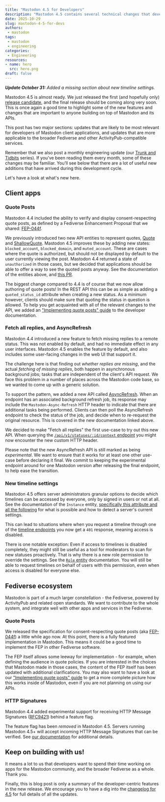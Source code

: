 ```yaml
---
title: "Mastodon 4.5 for Developers"
description: "Mastodon 4.5 contains several technical changes that developers will want to learn about."
date: 2025-10-29
slug: mastodon-4-5-for-devs
authors:
 - mastodon
tags:
 - mastodon
 - engineering
categories:
 - Engineering
resources:
- name: hero
  src: hero.png
draft: false
---
```


_**Update October 31:** Added a missing section about new timeline settings._

Mastodon 4.5 is almost ready. We just released the first (and hopefully only) [release candidate](https://github.com/mastodon/mastodon/releases/tag/v4.5.0-rc.1), and the final release should be coming along very soon. This is once again a good time to highlight some of the new features and changes that are important to anyone building on top of Mastodon and its APIs.

This post has two major sections: updates that are likely to be most relevant for developers of Mastodon client applications, and updates that are more applicable to the broader Fediverse and other ActivityPub-compatible services.

Remember that we also post a monthly engineering update (our [Trunk and Tidbits](https://blog.joinmastodon.org/categories/trunk-and-tidbits/) series). If you’ve been reading them every month, some of these changes may be familiar. You’ll see below that there are a lot of useful new additions that have arrived during this development cycle.

Let's have a look at what's new here.

## Client apps

### Quote Posts

Mastodon 4.4 included the ability to verify and display consent-respecting quote posts, as defined by a Fediverse Enhancement Proposal that we shared: [FEP-044f](https://codeberg.org/fediverse/fep/src/branch/main/fep/044f/fep-044f.md).

We previously introduced two new API entities to represent quotes, [Quote](https://docs.joinmastodon.org/entities/Quote/) and [ShallowQuote](https://docs.joinmastodon.org/entities/ShallowQuote/). Mastodon 4.5 improves these by adding new states: `blocked_account`, `blocked_domain`, and `muted_account`. These are cases where the quote is authorized, but should not be displayed by default to the user currently viewing the post. Mastodon 4.4 returned a state of `unauthorized` in those cases, but we decided that applications should be able to offer a way to see the quoted posts anyway. See the documentation of the entities above, and [this PR](https://github.com/mastodon/mastodon/pull/36619).

The biggest change compared to 4.4 is of course that we now allow authoring of quote posts! In the REST API this can be as simple as adding a `quoted_status_id` attribute when creating a new status. As a minimum however, clients should make sure that quoting the status in question is allowed. To help you get acquainted with all of the relevant changes to the API, we added an ["Implementing quote posts" guide](https://docs.joinmastodon.org/client/quotes/) to the developer documentation.

### Fetch all replies, and AsyncRefresh

Mastodon 4.4 introduced a new feature to fetch missing replies to a remote status. This was not enabled by default, and had no immediate effect in any user interfaces. Mastodon 4.5 enables the feature by default, and also includes some user-facing changes in the web UI that support it.

The challenge here is that finding out *whether replies are missing*, and the actual *fetching of missing replies*, both happen in asynchronous background jobs; tasks that are independent of the client's API request. We face this problem in a number of places across the Mastodon code base, so we wanted to come up with a generic solution.

To support the pattern, we added a new API called [AsyncRefresh](https://docs.joinmastodon.org/methods/async_refreshes/). When an endpoint has an associated background refresh job, its response may include the `Mastodon-Async-Refresh` HTTP header to indicate that there are additional tasks being performed. Clients can then poll the AsyncRefresh endpoint to check the status of the job, and decide when to re-request the original resource. This is covered in the new documentation linked above.

We decided to make "Fetch all replies" the first use-case to try out this new API. When querying the [`/api/v1/statuses/:id/context` endpoint](https://docs.joinmastodon.org/methods/statuses/#context) you might now encounter the new custom HTTP header.

Please note that the new AsyncRefresh API is still marked as being *experimental*. We want to ensure that it works for at least one other use-case before declaring it final. We commit to keeping the experimental endpoint around for one Mastodon version after releasing the final endpoint, to help ease the transition.

### New timeline settings

Mastodon 4.5 offers server administrators granular options to decide which timelines can be accessed by everyone, only by signed in users or not at all. See the documentation of the `Instance` entity, [specifically this attribute and all the following](https://docs.joinmastodon.org/entities/Instance/#timelines_access) for what is possible and how to detect a server's current settings.

This can lead to situations where when you request a timeline through one of the [timeline endpoints](https://docs.joinmastodon.org/methods/timelines/) you now get a `401` response, meaning access is disabled.

There is one notable exception: Even if access to timelines is disabled completely, they might still be useful as a tool for moderators to scan for new statuses proactively. That is why there is a new role permission to override the settings. See the [`Role` entity](https://docs.joinmastodon.org/entities/Role/#permission-flags) documentation. You will still be able to request timelines on behalf of users with this permission, even when access is disabled for everyone else.

## Fediverse ecosystem

Mastodon is part of a much larger constellation - the Fediverse, powered by ActivityPub and related open standards. We want to contribute to the whole system, and integrate well with other apps and services in the Fediverse.

### Quote Posts

We released the specification for consent-respecting quote posts (aka [FEP-044f](https://codeberg.org/fediverse/fep/src/branch/main/fep/044f/fep-044f.md)) a little while ago now. At this point, there is a fully featured implementation in Mastodon. This means it could be a good time to implement the FEP in other Fediverse software.

The FEP itself allows some leeway for implementation - for example, when defining the audience in quote policies. If you are interested in the choices that Mastodon made in those cases, the content of the FEP itself has been updated with additional clarifications. You may also want to have a look at our ["Implementing quote posts" guide](https://docs.joinmastodon.org/client/quotes/) to get a more complete picture how this works inside of Mastodon, even if you are not planning on using our APIs.

### HTTP Signatures

Mastodon 4.4 added experimental support for receiving HTTP Message Signatures ([RFC9421](https://www.rfc-editor.org/rfc/rfc9421)) behind a feature flag.

The feature flag has been *removed* in Mastodon 4.5. Servers running Mastodon 4.5+ will accept incoming HTTP Message Signatures that can be verified. See [our documentation](https://docs.joinmastodon.org/spec/security/#http-message-signatures) for additional details.

## Keep on building with us!

It means a lot to us that developers want to spend their time working on apps for the Mastodon community, and the broader Fediverse as a whole. Thank you.

Finally, this is blog post is only a summary of the developer-centric features in the new release. We encourage you to have a dig into the [changelog for 4.5](https://github.com/mastodon/mastodon/releases/tag/v4.5.0-rc.1) for full details of all the updates.
